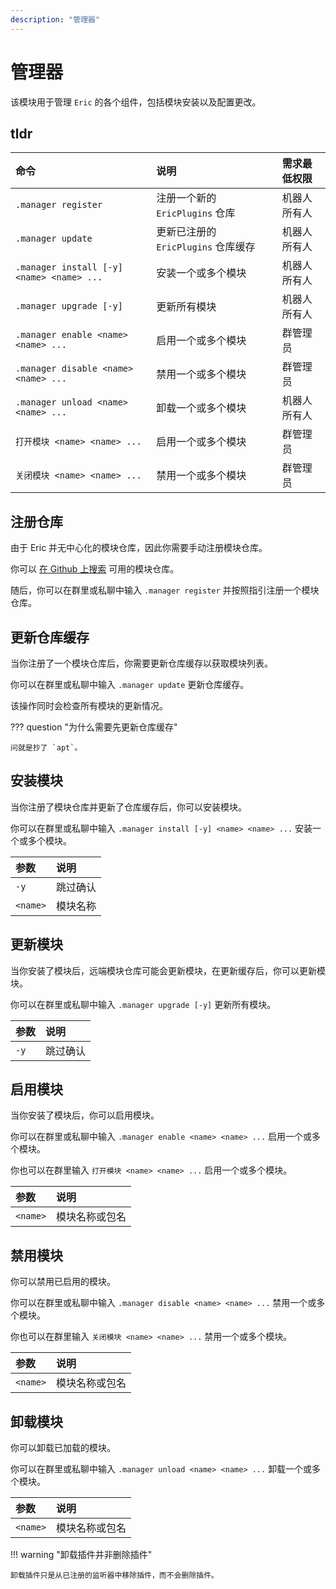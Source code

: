 ```yaml
---
description: "管理器"
---
```


# 管理器

该模块用于管理 `Eric` 的各个组件，包括模块安装以及配置更改。

## tldr

| 命令                                        | 说明                        | 需求最低权限 |
|:------------------------------------------|:--------------------------|:-------|
| `.manager register`                       | 注册一个新的 `EricPlugins` 仓库   | 机器人所有人 |
| `.manager update`                         | 更新已注册的 `EricPlugins` 仓库缓存 | 机器人所有人 |
| `.manager install [-y] <name> <name> ...` | 安装一个或多个模块                 | 机器人所有人 |
| `.manager upgrade [-y]`                   | 更新所有模块                    | 机器人所有人 |
| `.manager enable <name> <name> ...`       | 启用一个或多个模块                 | 群管理员   |
| `.manager disable <name> <name> ...`      | 禁用一个或多个模块                 | 群管理员   |
| `.manager unload <name> <name> ...`       | 卸载一个或多个模块                 | 机器人所有人 |
| `打开模块 <name> <name> ...`                  | 启用一个或多个模块                 | 群管理员   |
| `关闭模块 <name> <name> ...`                  | 禁用一个或多个模块                 | 群管理员   |

## 注册仓库

由于 Eric 并无中心化的模块仓库，因此你需要手动注册模块仓库。

你可以 [在 Github 上搜索](https://github.com/search?q=EricPlugins) 可用的模块仓库。

随后，你可以在群里或私聊中输入 `.manager register` 并按照指引注册一个模块仓库。

## 更新仓库缓存

当你注册了一个模块仓库后，你需要更新仓库缓存以获取模块列表。

你可以在群里或私聊中输入 `.manager update` 更新仓库缓存。

该操作同时会检查所有模块的更新情况。

??? question "为什么需要先更新仓库缓存"

    问就是抄了 `apt`。

## 安装模块

当你注册了模块仓库并更新了仓库缓存后，你可以安装模块。

你可以在群里或私聊中输入 `.manager install [-y] <name> <name> ...` 安装一个或多个模块。

| 参数       | 说明   |
|:---------|:-----|
| `-y`     | 跳过确认 |
| `<name>` | 模块名称 |

## 更新模块

当你安装了模块后，远端模块仓库可能会更新模块，在更新缓存后，你可以更新模块。

你可以在群里或私聊中输入 `.manager upgrade [-y]` 更新所有模块。

| 参数   | 说明   |
|:-----|:-----|
| `-y` | 跳过确认 |

## 启用模块

当你安装了模块后，你可以启用模块。

你可以在群里或私聊中输入 `.manager enable <name> <name> ...` 启用一个或多个模块。

你也可以在群里输入 `打开模块 <name> <name> ...` 启用一个或多个模块。

| 参数       | 说明      |
|:---------|:--------|
| `<name>` | 模块名称或包名 |

## 禁用模块

你可以禁用已启用的模块。

你可以在群里或私聊中输入 `.manager disable <name> <name> ...` 禁用一个或多个模块。

你也可以在群里输入 `关闭模块 <name> <name> ...` 禁用一个或多个模块。

| 参数       | 说明      |
|:---------|:--------|
| `<name>` | 模块名称或包名 |

## 卸载模块

你可以卸载已加载的模块。

你可以在群里或私聊中输入 `.manager unload <name> <name> ...` 卸载一个或多个模块。

| 参数       | 说明      |
|:---------|:--------|
| `<name>` | 模块名称或包名 |

!!! warning "卸载插件并非删除插件"

    卸载插件只是从已注册的监听器中移除插件，而不会删除插件。
